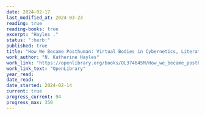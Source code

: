 ```yaml
---
date: 2024-02-17
last_modified_at: 2024-03-23
reading: true
reading-books: true
excerpt: "Hayles ."
status: ":herb:"
published: true
title: "How We Became Posthuman: Virtual Bodies in Cybernetics, Literature, and Informatics"
work_author: "N. Katherine Hayles"
work_link: "https://openlibrary.org/books/OL374645M/How_we_became_posthuman"
work_link_text: "OpenLibrary"
year_read: 
date_read: 
date_started: 2024-02-14
current: true
progress_current: 94
progress_max: 350
---
```



